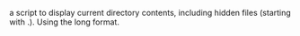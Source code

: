 a script to display current directory contents, including hidden files (starting with .). Using the long format.
